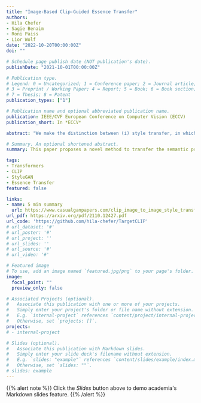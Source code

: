 ```yaml
---
title: "Image-Based Clip-Guided Essence Transfer"
authors:
- Hila Chefer
- Sagie Benaim
- Roni Paiss
- Lior Wolf
date: "2022-10-20T00:00:00Z"
doi: ""

# Schedule page publish date (NOT publication's date).
publishDate: "2021-10-01T00:00:00Z"

# Publication type.
# Legend: 0 = Uncategorized; 1 = Conference paper; 2 = Journal article;
# 3 = Preprint / Working Paper; 4 = Report; 5 = Book; 6 = Book section;
# 7 = Thesis; 8 = Patent
publication_types: ["1"]

# Publication name and optional abbreviated publication name.
publication: IEEE/CVF European Conference on Computer Vision (ECCV)
publication_short: In *ECCV*

abstract: "We make the distinction between (i) style transfer, in which a source image is manipulated to match the textures and colors of a target image, and (ii) essence transfer, in which one edits the source image to include high-level semantic attributes from the target. Crucially, the semantic attributes that constitute the essence of an image may differ from image to image. Our blending operator combines the powerful StyleGAN generator and the semantic encoder of CLIP in a novel way that is simultaneously additive in both latent spaces, resulting in a mechanism that guarantees both identity preservation and high-level feature transfer without relying on a facial recognition network. We present two variants of our method. The first is based on optimization, while the second fine-tunes an existing inversion encoder to perform essence extraction. Through extensive experiments, we demonstrate the superiority of our methods for essence transfer over existing methods for style transfer, domain adaptation, and text-based semantic editing."

# Summary. An optional shortened abstract.
summary: This paper proposes a novel method to transfer the semantic properties that constitute high-level textual description from a target image to a source image, without changing the identity of the source. The method uses CLIP's image latent space, which is more stable and expressive than the textual latent space. 

tags:
- Transformers
- CLIP
- StyleGAN
- Essence Transfer
featured: false

links:
- name: 5 min summary
  url: https://www.casualganpapers.com/clip_image_to_image_style_transfer_essence_transfer/TargetCLIP-explained.html
url_pdf: https://arxiv.org/pdf/2110.12427.pdf
url_code: 'https://github.com/hila-chefer/TargetCLIP'
# url_dataset: '#'
# url_poster: '#'
# url_project: ''
# url_slides: ''
# url_source: '#'
# url_video: '#'

# Featured image
# To use, add an image named `featured.jpg/png` to your page's folder. 
image:
  focal_point: ""
  preview_only: false

# Associated Projects (optional).
#   Associate this publication with one or more of your projects.
#   Simply enter your project's folder or file name without extension.
#   E.g. `internal-project` references `content/project/internal-project/index.md`.
#   Otherwise, set `projects: []`.
projects:
# - internal-project

# Slides (optional).
#   Associate this publication with Markdown slides.
#   Simply enter your slide deck's filename without extension.
#   E.g. `slides: "example"` references `content/slides/example/index.md`.
#   Otherwise, set `slides: ""`.
# slides: example
---
```


{{% alert note %}}
Click the *Slides* button above to demo academia's Markdown slides feature.
{{% /alert %}}